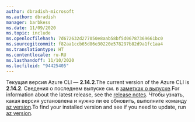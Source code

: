 ```yaml
---
author: dbradish-microsoft
ms.author: dbradish
manager: barbkess
ms.date: 11/09/2020
ms.topic: include
ms.openlocfilehash: 7d672632d277050e8aab58bf5d06787369661bc0
ms.sourcegitcommit: f82aa1ccb65d86e30220e578297b82d9a1fc1aa4
ms.translationtype: HT
ms.contentlocale: ru-RU
ms.lasthandoff: 11/10/2020
ms.locfileid: "94425405"
---
```

<span data-ttu-id="a23e5-101">Текущая версия Azure CLI — __2.14.2__.</span><span class="sxs-lookup"><span data-stu-id="a23e5-101">The current version of the Azure CLI is __2.14.2__.</span></span> <span data-ttu-id="a23e5-102">Сведения о последнем выпуске см. в [заметках о выпуске](../release-notes-azure-cli.md).</span><span class="sxs-lookup"><span data-stu-id="a23e5-102">For information about the latest release, see the [release notes](../release-notes-azure-cli.md).</span></span> <span data-ttu-id="a23e5-103">Чтобы узнать, какая версия установлена и нужно ли ее обновить, выполните команду [az version](/cli/azure/reference-index#az_version).</span><span class="sxs-lookup"><span data-stu-id="a23e5-103">To find your installed version and see if you need to update, run [az version](/cli/azure/reference-index#az_version).</span></span>
